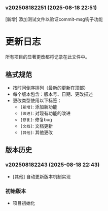 ### v202508182251 (2025-08-18 22:51)
[新增] 添加测试文件以验证commit-msg钩子功能


# 更新日志

所有项目的显著更改都将记录在此文件中。

## 格式规范
- 按时间倒序排列（最新的更新在顶部）
- 每个版本包含：版本号、日期、更改描述
- 更改类型使用以下标签：
  - `[新增]`: 添加新功能
  - `[改进]`: 对现有功能的改进
  - `[修复]`: 修复bug
  - `[文档]`: 文档更新
  - `[其他]`: 其他更改

## 版本历史

### v202508182243 (2025-08-18 22:43)
- [其他] 自动更新版本机制实现

### 初始版本
- 项目初始化